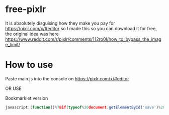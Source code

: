 # free-pixlr
It is absolutely disguising how they make you pay for https://pixlr.com/x/#editor so I made this so you can download it for free, the original idea was here https://www.reddit.com/r/pixlr/comments/112ro0l/how_to_bypass_the_image_limit/

# How to use 
Paste main.js into the console on https://pixlr.com/x/#editor


OR USE


Bookmarklet version

```js 
javascript:(function()%7Bif(typeof%20document.getElementById('save')%20!%3D%3D%22undefined%22)%7B%0Afunction%20downloadURI(d%2C%20e)%20%7B%0A%20%20%20%20var%20o%20%3D%20document.createElement(%22a%22)%3B%0A%20%20%20%20o.download%20%3D%20e%2C%20o.href%20%3D%20d%2C%20document.body.appendChild(o)%2C%20o.click()%2C%20document.body.removeChild(o)%0A%7D%0Adocument.getElementById('save').textContent%3D%22download%22%0A%0Adocument.getElementById('save').onclick%3Dfunction()%7B%0A%20%20%20%20downloadURI(document.getElementsByClassName(%22canvas%22)%5B0%5D.toDataURL())%0A%20%20%20%20%2F%2F%20will%20add%20panel%20later%20so%20you%20can%20change%20what%20you're%20downloading%20it%20as%0A%20%20%20%20setTimeout(function()%7B%0A%20%20%20%20document.getElementsByClassName(%22modal%20dim%22)%5B0%5D.remove()%0A%20%20%20%20%7D%2C100)%0A%0A%7D%0A%7D%20else%20%7B%0A%20%20%20%20alert(%22You%20must%20use%20it%20inside%20of%20a%20image%20editors%22)%0A%7D%7D)()%3B```
